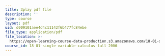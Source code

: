 ```yaml
---
title: 3play pdf file
description: ''
type: course
layout: pdf
uid: d009101aee4d4c11142f6b477fc84ebe
file_type: application/pdf
file_location: >-
  https://open-learning-course-data-production.s3.amazonaws.com/18-01-single-variable-calculus-fall-2006/d009101aee4d4c11142f6b477fc84ebe_1RLctDS2hUQ.pdf
course_id: 18-01-single-variable-calculus-fall-2006
---
```


